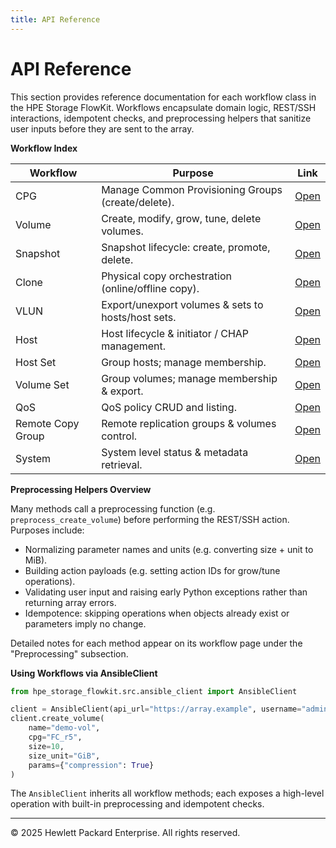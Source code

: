 ```yaml
---
title: API Reference
---
```


# API Reference

This section provides reference documentation for each workflow class in the HPE Storage FlowKit. Workflows encapsulate domain logic, REST/SSH interactions, idempotent checks, and preprocessing helpers that sanitize user inputs before they are sent to the array.

**Workflow Index**

| Workflow | Purpose | Link |
|----------|---------|------|
| CPG | Manage Common Provisioning Groups (create/delete). | [Open](cpg.md) |
| Volume | Create, modify, grow, tune, delete volumes. | [Open](volume.md) |
| Snapshot | Snapshot lifecycle: create, promote, delete. | [Open](snapshot.md) |
| Clone | Physical copy orchestration (online/offline copy). | [Open](clone.md) |
| VLUN | Export/unexport volumes & sets to hosts/host sets. | [Open](vlun.md) |
| Host | Host lifecycle & initiator / CHAP management. | [Open](host.md) |
| Host Set | Group hosts; manage membership. | [Open](hostset.md) |
| Volume Set | Group volumes; manage membership & export. | [Open](volumeset.md) |
| QoS | QoS policy CRUD and listing. | [Open](qos.md) |
| Remote Copy Group | Remote replication groups & volumes control. | [Open](remote_copy_group.md) |
| System | System level status & metadata retrieval. | [Open](system.md) |

**Preprocessing Helpers Overview**

Many methods call a preprocessing function (e.g. `preprocess_create_volume`) before performing the REST/SSH action. Purposes include:

* Normalizing parameter names and units (e.g. converting size + unit to MiB).
* Building action payloads (e.g. setting action IDs for grow/tune operations).
* Validating user input and raising early Python exceptions rather than returning array errors.
* Idempotence: skipping operations when objects already exist or parameters imply no change.

Detailed notes for each method appear on its workflow page under the "Preprocessing" subsection.

**Using Workflows via AnsibleClient**

```python
from hpe_storage_flowkit.src.ansible_client import AnsibleClient

client = AnsibleClient(api_url="https://array.example", username="admin", password="secret")
client.create_volume(
    name="demo-vol",
    cpg="FC_r5",
    size=10,
    size_unit="GiB",
    params={"compression": True}
)
```

The `AnsibleClient` inherits all workflow methods; each exposes a high-level operation with built-in preprocessing and idempotent checks.

---
© 2025 Hewlett Packard Enterprise. All rights reserved.
